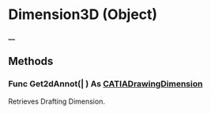 # Dimension3D (Object)

**__**

## Methods

### Func **Get2dAnnot**(| ) As [CATIADrawingDimension](../DraftingInterfaces/interface_DrawingDimension_55138.md)

   Retrieves Drafting Dimension.